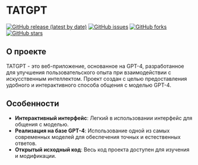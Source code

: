 # TATGPT

[![GitHub release (latest by date)](https://img.shields.io/github/v/release/Mikarmk/tatgpt.github.io)](https://github.com/Mikarmk/tatgpt.github.io/releases)
[![GitHub issues](https://img.shields.io/github/issues/Mikarmk/tatgpt.github.io)](https://github.com/Mikarmk/tatgpt.github.io/issues)
[![GitHub forks](https://img.shields.io/github/forks/Mikarmk/tatgpt.github.io)](https://github.com/Mikarmk/tatgpt.github.io/network)
[![GitHub stars](https://img.shields.io/github/stars/Mikarmk/tatgpt.github.io)](https://github.com/Mikarmk/tatgpt.github.io/stargazers)

## О проекте

TATGPT - это веб-приложение, основанное на GPT-4, разработанное для улучшения пользовательского опыта при взаимодействии с искусственным интеллектом. Проект создан с целью предоставления удобного и интерактивного способа общения с моделью GPT-4.

## Особенности

- **Интерактивный интерфейс**: Легкий в использовании интерфейс для общения с моделью.
- **Реализация на базе GPT-4**: Использование одной из самых современных моделей для обеспечения точных и естественных ответов.
- **Открытый исходный код**: Весь код проекта доступен для изучения и модификации.
